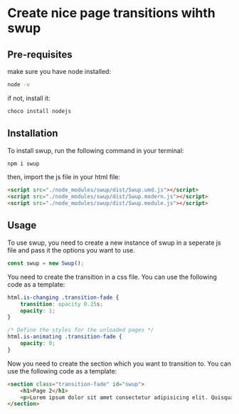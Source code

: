 # Create nice page transitions wihth swup

## Pre-requisites
make sure you have node installed:
```bash
node -v
```
if not, install it:
```bash
choco install nodejs
```

## Installation
To install swup, run the following command in your terminal:
```bash 
npm i swup
```
then, import the js file in your html file:
```html
<script src="./node_modules/swup/dist/Swup.umd.js"></script>
<script src="./node_modules/swup/dist/Swup.modern.js"></script>
<script src="./node_modules/swup/dist/Swup.module.js"></script>
```

## Usage
To use swup, you need to create a new instance of swup in a seperate js file and pass it the options you want to use.
```js
const swup = new Swup();
```

You need to create the transition in a css file. You can use the following code as a template:
```css
html.is-changing .transition-fade {
    transition: opacity 0.25s;
    opacity: 1;
}

/* Define the styles for the unloaded pages */
html.is-animating .transition-fade {
    opacity: 0;
}
```

Now you need to create the section which you want to transition to. You can use the following code as a template:
```html
<section class="transition-fade" id="swup">
    <h1>Page 2</h1>
    <p>Lorem ipsum dolor sit amet consectetur adipisicing elit. Quisquam, voluptatum.</p>
</section>
```